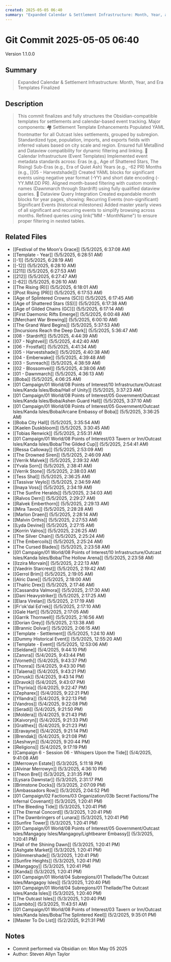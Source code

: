 ```yaml
---
created: 2025-05-05 06:40
summary: "Expanded Calendar & Settlement Infrastructure: Month, Year, and Era Templates Finalized"
---
```


# Git Commit 2025-05-05 06:40

Version 1.1.0.0

## Summary
> Expanded Calendar & Settlement Infrastructure: Month, Year, and Era Templates Finalized

## Description
> This commit finalizes and fully structures the Obsidian-compatible templates for settlements and calendar-based event tracking. Major components:  🏘 Settlement Template Enhancements Populated YAML frontmatter for all Outcast Isles settlements, grouped by subregion.  Standardized type, population, imports, and exports fields with inferred values based on city scale and region.  Ensured full MetaBind and Dataview compatibility for dynamic filtering and linking.  📅 Calendar Infrastructure (Event Templates) Implemented event metadata standards across:  Eras (e.g., Age of Shattered Stars, The Rising)  Sub-Eras (e.g., Era of Quiet Ash)  Years (e.g., -62 PR)  Months (e.g., [[05 - Harvestshade]])  Created YAML blocks for significant events using negative year format (-YY) and short date encoding (-YY.MM.DD PR).  Aligned month-based filtering with custom month names (Dawnmarch through Stardrift) using fully qualified dataview queries.  🧾 Dataview Query Integration Created expandable month blocks for year pages, showing:  Recurring Events (non-significant)  Significant Events (historical milestones)  Added master yearly views of all significant and recurring events to simplify browsing across months.  Refined queries using link("MM - MonthName") to ensure proper filtering in nested tables.

## Related Files
- [[Festival of the Moon's Grace]] (5/5/2025, 6:37:08 AM)
- [[Template - Year]] (5/5/2025, 6:28:51 AM)
- [[-1]] (5/5/2025, 6:28:19 AM)
- [[-12]] (5/5/2025, 6:28:10 AM)
- [[211]] (5/5/2025, 6:27:53 AM)
- [[212]] (5/5/2025, 6:27:47 AM)
- [[-62]] (5/5/2025, 6:26:10 AM)
- [[The Rising (R)]] (5/5/2025, 6:18:01 AM)
- [[Post Rising (PR)]] (5/5/2025, 6:17:53 AM)
- [[Age of Splintered Crowns (SC)]] (5/5/2025, 6:17:45 AM)
- [[Age of Shattered Stars (SS)]] (5/5/2025, 6:17:38 AM)
- [[Age of Gilded Chains (GC)]] (5/5/2025, 6:17:14 AM)
- [[First Daemonic Rifts Emerge]] (5/5/2025, 6:00:48 AM)
- [[Merchant War Brewing]] (5/5/2025, 6:00:10 AM)
- [[The Grand Ward Begins]] (5/5/2025, 5:37:53 AM)
- [[Incursions Reach the Deep Dark]] (5/5/2025, 5:36:47 AM)
- [[08 - Stardrift]] (5/5/2025, 4:44:39 AM)
- [[07 - Nightveil]] (5/5/2025, 4:42:40 AM)
- [[06 - Frostfall]] (5/5/2025, 4:41:34 AM)
- [[05 - Harvestshade]] (5/5/2025, 4:40:38 AM)
- [[04 - Emberwake]] (5/5/2025, 4:39:48 AM)
- [[03 - Sunreach]] (5/5/2025, 4:38:59 AM)
- [[02 - Blossomveil]] (5/5/2025, 4:38:06 AM)
- [[01 - Dawnmarch]] (5/5/2025, 4:36:13 AM)
- [[Boba]] (5/5/2025, 4:06:25 AM)
- [[01 Campaign/01 World/08 Points of Interest/10 Infrastructure/Outcast Isles/Kanda Isles/Boba/Hall of Unity]] (5/5/2025, 3:37:23 AM)
- [[01 Campaign/01 World/08 Points of Interest/05 Government/Outcast Isles/Kanda Isles/Boba/Ashen Guard Hall]] (5/5/2025, 3:37:10 AM)
- [[01 Campaign/01 World/08 Points of Interest/05 Government/Outcast Isles/Kanda Isles/Boba/Arcane Embassy of Boba]] (5/5/2025, 3:36:25 AM)
- [[Boba City Hall]] (5/5/2025, 3:35:54 AM)
- [[Kaelen Duskbloom]] (5/5/2025, 3:30:45 AM)
- [[Tobias Renwick]] (5/5/2025, 2:55:31 AM)
- [[01 Campaign/01 World/08 Points of Interest/03 Tavern or Inn/Outcast Isles/Kanda Isles/Boba/The Gilded Cup]] (5/5/2025, 2:54:41 AM)
- [[Ressa Calloway]] (5/5/2025, 2:53:09 AM)
- [[The Drowned Siren]] (5/5/2025, 2:46:09 AM)
- [[Verrik Malvek]] (5/5/2025, 2:39:32 AM)
- [[Yvala Sorn]] (5/5/2025, 2:38:41 AM)
- [[Verrik Stone]] (5/5/2025, 2:38:03 AM)
- [[Tess Shal]] (5/5/2025, 2:36:25 AM)
- [[Tassivar Veylo]] (5/5/2025, 2:34:59 AM)
- [[Inaya Voss]] (5/5/2025, 2:34:19 AM)
- [[The Sunfire Heralds]] (5/5/2025, 2:34:03 AM)
- [[Ralvos Dern]] (5/5/2025, 2:29:27 AM)
- [[Ralvek Emberthorn]] (5/5/2025, 2:29:13 AM)
- [[Mira Tavos]] (5/5/2025, 2:28:28 AM)
- [[Marlon Draen]] (5/5/2025, 2:28:14 AM)
- [[Malvin Orthis]] (5/5/2025, 2:27:53 AM)
- [[Lyda Devine]] (5/5/2025, 2:27:15 AM)
- [[Korrin Valros]] (5/5/2025, 2:26:25 AM)
- [[The Silver Chain]] (5/5/2025, 2:25:24 AM)
- [[The Embercoils]] (5/5/2025, 2:25:24 AM)
- [[The Cursed Blades]] (5/5/2025, 2:23:58 AM)
- [[01 Campaign/01 World/08 Points of Interest/10 Infrastructure/Outcast Isles/Kanda Isles/Boba/The Hollow Arena]] (5/5/2025, 2:23:58 AM)
- [[Izzira Morvain]] (5/5/2025, 2:22:13 AM)
- [[Vaedrin Starcrest]] (5/5/2025, 2:19:42 AM)
- [[Gerrol Brim]] (5/5/2025, 2:19:05 AM)
- [[Alric Dane]] (5/5/2025, 2:18:00 AM)
- [[Thalric Drex]] (5/5/2025, 2:17:46 AM)
- [[Cassandra Valmora]] (5/5/2025, 2:17:30 AM)
- [[Dani Heavystriker]] (5/5/2025, 2:17:25 AM)
- [[Elara Virelan]] (5/5/2025, 2:17:19 AM)
- [[Fr'ok'dal Ed'rek]] (5/5/2025, 2:17:10 AM)
- [[Gale Hart]] (5/5/2025, 2:17:05 AM)
- [[Garrik Thornwell]] (5/5/2025, 2:16:56 AM)
- [[Dorian Grey]] (5/5/2025, 2:13:38 AM)
- [[Brannic Dolvar]] (5/5/2025, 2:06:15 AM)
- [[Template - Settlement]] (5/5/2025, 1:24:10 AM)
- [[Dummy Historical Event]] (5/5/2025, 12:55:20 AM)
- [[Template - Event]] (5/5/2025, 12:53:06 AM)
- [[Seldane]] (5/4/2025, 9:44:10 PM)
- [[Zanvra]] (5/4/2025, 9:43:44 PM)
- [[Vorneth]] (5/4/2025, 9:43:37 PM)
- [[Thonra]] (5/4/2025, 9:43:30 PM)
- [[Talaena]] (5/4/2025, 9:43:21 PM)
- [[Orrusk]] (5/4/2025, 9:43:14 PM)
- [[Dravok]] (5/4/2025, 9:43:07 PM)
- [[Thyrixia]] (5/4/2025, 9:22:47 PM)
- [[Zepharex]] (5/4/2025, 9:22:21 PM)
- [[Yllandra]] (5/4/2025, 9:22:13 PM)
- [[Vandros]] (5/4/2025, 9:22:08 PM)
- [[Seradi]] (5/4/2025, 9:21:50 PM)
- [[Moldera]] (5/4/2025, 9:21:43 PM)
- [[Kaivoryn]] (5/4/2025, 9:21:33 PM)
- [[Gralthex]] (5/4/2025, 9:21:23 PM)
- [[Eravayne]] (5/4/2025, 9:21:14 PM)
- [[Brendak]] (5/4/2025, 9:21:08 PM)
- [[Aeshwyn]] (5/4/2025, 9:20:44 PM)
- [[Religions]] (5/4/2025, 9:17:19 PM)
- [[Campaign 6 - Session 06 - Whispers Upon the Tide]] (5/4/2025, 9:41:08 AM)
- [[Merrowyn Estate]] (5/3/2025, 5:11:18 PM)
- [[Alvinar Merrowyn]] (5/3/2025, 4:36:10 PM)
- [[Theon Brel]] (5/3/2025, 2:31:35 PM)
- [[Lysara Dawnstar]] (5/3/2025, 2:31:17 PM)
- [[Brimstone Docks]] (5/3/2025, 2:07:09 PM)
- [[Ambassadors Row]] (5/3/2025, 2:04:52 PM)
- [[01 Campaign/02 Factions/03 Organization/03b Secret Factions/The Infernal Covenant]] (5/3/2025, 1:20:41 PM)
- [[The Bleeding Tide]] (5/3/2025, 1:20:41 PM)
- [[The Eternal Concord]] (5/3/2025, 1:20:41 PM)
- [[The Dawnbringers of Lunara]] (5/3/2025, 1:20:41 PM)
- [[Sunfire Tower]] (5/3/2025, 1:20:41 PM)
- [[01 Campaign/01 World/08 Points of Interest/05 Government/Outcast Isles/Mangagoy Isles/Mangagoy/Lightbearer Embassy]] (5/3/2025, 1:20:41 PM)
- [[Hall of the Shining Dawn]] (5/3/2025, 1:20:41 PM)
- [[Ashgate Market]] (5/3/2025, 1:20:41 PM)
- [[Glimmershade]] (5/3/2025, 1:20:41 PM)
- [[Sunfire Heights]] (5/3/2025, 1:20:41 PM)
- [[Mangagoy]] (5/3/2025, 1:20:41 PM)
- [[Kanda]] (5/3/2025, 1:20:41 PM)
- [[01 Campaign/01 World/04 Subregions/01 Thellade/The Outcast Isles/Mangagoy Isles]] (5/3/2025, 1:20:40 PM)
- [[01 Campaign/01 World/04 Subregions/01 Thellade/The Outcast Isles/Kanda Isles]] (5/3/2025, 1:20:40 PM)
- [[The Outcast Isles]] (5/3/2025, 1:20:40 PM)
- [[Jambito]] (5/3/2025, 11:43:51 AM)
- [[01 Campaign/01 World/08 Points of Interest/03 Tavern or Inn/Outcast Isles/Kanda Isles/Boba/The Splintered Keel]] (5/2/2025, 9:35:01 PM)
- [[Master To Do List]] (5/2/2025, 9:21:31 PM)

## Notes
- Commit performed via Obsidian on: Mon May 05 2025
- Author: Steven Allyn Taylor

